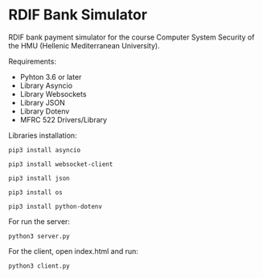 # RDIF Bank Simulator
RDIF bank payment simulator for the course Computer System Security of the HMU (Hellenic Mediterranean University).

Requirements:
- Pyhton 3.6 or later
- Library Asyncio
- Library Websockets
- Library JSON
- Library Dotenv
- MFRC 522 Drivers/Library


Libraries installation: 
```
pip3 install asyncio
```
```
pip3 install websocket-client
```
```
pip3 install json
```
```
pip3 install os
```
```
pip3 install python-dotenv
```


For run the server:
```
python3 server.py
```


For the client, open index.html and run:
```
python3 client.py
```
